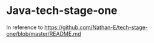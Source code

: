 # Java-tech-stage-one
 In reference to https://github.com/Nathan-E/tech-stage-one/blob/master/README.md
